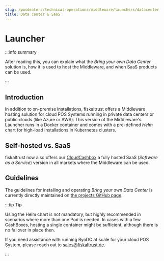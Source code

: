 ```yaml
---
slug: /posdealers/technical-operations/middleware/launchers/datacenter
title: Data center & SaaS
---
```


# Launcher

:::info summary

After reading this, you can explain what the _Bring your own Data Center_ solution is, how it is used to host the Middleware, and when SaaS products can be used.

:::

## Introduction
In addition to on-premise installations, fiskaltrust offers a Middleware hosting solution for cloud POS Systems running in private data centers or public clouds (like Azure or AWS). This version of the Middleware's Launcher runs in a Docker container and comes with a pre-defined _Helm_ chart for high-load installations in Kubernetes clusters.


## Self-hosted vs. SaaS
fiskaltrust now also offers our [CloudCashbox](./cloudcashbox) a fully hosted SaaS (_Software as a Service_) version in all markets where the Middleware can be used.


## Guidelines
The guidelines for installing and operating _Bring your own Data Center_ is currently directly maintained on [the projects GitHub page](https://github.com/fiskaltrust/product-de-bring-your-own-datacenter).

:::tip Tip

Using the Helm chart is not mandatory, but highly recommended in scenarios where more than one Pod is needed. In cases with a few CashBoxes, hosting a single container might be sufficient, although there is no failover in place then.

If you need assistance with running ByoDC at scale for your cloud POS System, please reach out to sales@fiskaltrust.de.

:::
